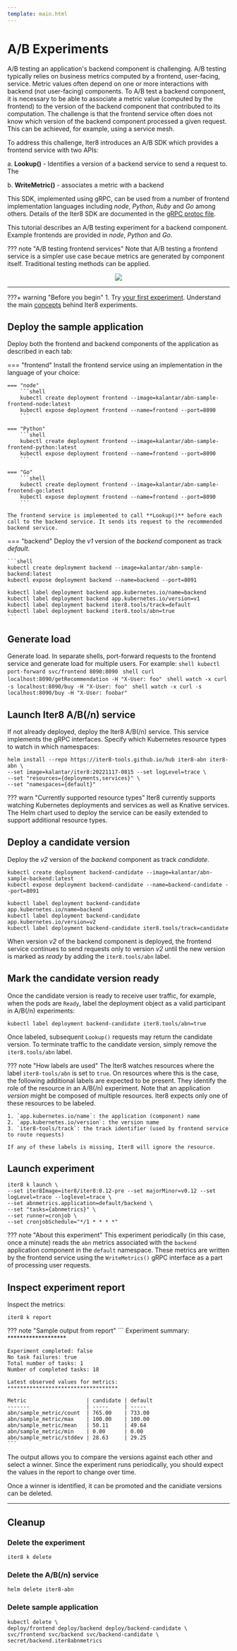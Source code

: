 ```yaml
---
template: main.html
---
```


# A/B Experiments

A/B testing an application's backend component is challenging.
A/B testing typically relies on business metrics computed by a frontend, user-facing, service.
Metric values often depend on one or more interactions with backend (not user-facing) components.
To A/B test a backend component, it is necessary to be able to associate a metric value (computed by the frontend) to the version of the backend component that contributed to its computation.
The challenge is that the frontend service often does not know which version of the backend component processed a given request.
This can be achieved, for example, using a service mesh.

To address this challenge, Iter8 introduces an A/B SDK which provides a frontend service with two APIs:

a. **Lookup()** - Identifies a version of a backend service to send a request to. The 

b. **WriteMetric()** - associates a metric with a backend

This SDK, implemented using gRPC, can be used from a number of frontend implementation languages including *node*, *Python*, *Ruby* and *Go* among others. Details of the Iter8 SDK are documented in the [gRPC protoc file](https://github.com/iter8-tools/iter8/blob/v0.11.16/abn/grpc/abn.proto).

This tutorial describes an A/B testing experiment for a backend component.
Example frontends are provided in *node*, *Python* and *Go*.

??? note "A/B testing frontend services"
    Note that A/B testing a frontend service is a simpler use case becaue metrics are generated by component itself. 
    Traditional testing methods can be applied.

<p align='center'>
<img alt-text="A/B(/n) experiment" src="../images/abn.png" />
</p>

***

???+ warning "Before you begin"
    1. Try [your first experiment](../../getting-started/your-first-experiment.md). Understand the main [concepts](../../getting-started/concepts.md) behind Iter8 experiments.
 
## Deploy the sample application

Deploy both the frontend and backend components of the application as described in each tab:

=== "frontend"
    Install the frontend service using an implementation in the language of your choice:

    === "node"
        ```shell
        kubectl create deployment frontend --image=kalantar/abn-sample-frontend-node:latest
        kubectl expose deployment frontend --name=frontend --port=8090
        ```

    === "Python"
        ```shell
        kubectl create deployment frontend --image=kalantar/abn-sample-frontend-python:latest
        kubectl expose deployment frontend --name=frontend --port=8090
        ```

    === "Go"
        ```shell
        kubectl create deployment frontend --image=kalantar/abn-sample-frontend-go:latest
        kubectl expose deployment frontend --name=frontend --port=8090
        ```
    
    The frontend service is implemented to call **Lookup()** before each call to the backend service. It sends its request to the recommended backend service.

=== "backend"
    Deploy the *v1* version of the *backend* component as track *default*.

    ```shell
    kubectl create deployment backend --image=kalantar/abn-sample-backend:latest
    kubectl expose deployment backend --name=backend --port=8091

    kubectl label deployment backend app.kubernetes.io/name=backend
    kubectl label deployment backend app.kubernetes.io/version=v1
    kubectl label deployment backend iter8.tools/track=default
    kubectl label deployment backend iter8.tools/abn=true
    ```
 
## Generate load
Generate load. In separate shells, port-forward requests to the frontend service and generate load for multiple users.  For example:
    ```shell
    kubectl port-forward svc/frontend 8090:8090
    ```
    ```shell
    curl localhost:8090/getRecommendation -H "X-User: foo"
    ```
    ```shell
    watch -x curl -s localhost:8090/buy -H "X-User: foo"
    ```
    ```shell
    watch -x curl -s localhost:8090/buy -H "X-User: foobar"
    ```

## Launch Iter8 A/B(/n) service

If not already deployed, deploy the Iter8 A/B(/n) service. This service implements the gRPC interfaces. Specify which Kubernetes resource types to watch in which namespaces:

```shell
helm install --repo https://iter8-tools.github.io/hub iter8-abn iter8-abn \
--set image=kalantar/iter8:20221117-0815 --set logLevel=trace \
--set "resources={deployments,services}" \
--set "namespaces={default}"
```

??? warn "Currently supported resource types"
    Iter8 currently supports watching Kubernetes deployments and services as well as Knative services.
    The Helm chart used to deploy the service can be easily extended to support additional resource types.

## Deploy a candidate version

Deploy the *v2* version of the *backend* component as track *candidate*.

```shell
kubectl create deployment backend-candidate --image=kalantar/abn-sample-backend:latest
kubectl expose deployment backend-candidate --name=backend-candidate --port=8091

kubectl label deployment backend-candidate app.kubernetes.io/name=backend
kubectl label deployment backend-candidate app.kubernetes.io/version=v2
kubectl label deployment backend-candidate iter8.tools/track=candidate
```

When version *v2* of the backend component is deployed, the frontend service continues to send requests only to version *v2* until the new version is marked as *ready* by adding the `iter8.tools/abn` label.

## Mark the candidate version ready

Once the candidate version is ready to receive user traffic, for example, when the pods are `Ready`, label the deployment object as a valid participant in A/B(/n) experiments:

```shell
kubectl label deployment backend-candidate iter8.tools/abn=true
```

Once labeled, subsequent `Lookup()` requests may return the candidate version. 
To terminate traffic to the candidate version, simply remove the `iter8.tools/abn` label.

??? note "How labels are used"
    The Iter8 watches resources where the label `iter8-tools/abn` is set to `true`. On resources where this is the case, the following additional labels are expected to be present. They identify the role of the resource in an A/B(/n) experiment. Note that an application _version_ might be composed of multiple resources. Iter8 expects only one of these resources to be labeled.

    1. `app.kubernetes.io/name`: the application (component) name
    2. `app.kubernetes.io/version`: the version name
    3. `iter8-tools/track`: the track identifier (used by frontend service to route requests)

    If any of these labels is missing, Iter8 will ignore the resource.

## Launch experiment

```shell
iter8 k launch \
--set iter8Image=iter8/iter8:0.12-pre --set majorMinor=v0.12 --set logLevel=trace --loglevel=trace \
--set abnmetrics.application=default/backend \
--set "tasks={abnmetrics}" \
--set runner=cronjob \
--set cronjobSchedule="*/1 * * * *"
```

??? note "About this experiment"
    This experiment periodically (in this case, once a minute) reads the `abn` metrics associated with the `backend` application component in the `default` namespace. These metrics are written by the frontend service using the `WriteMetrics()` gRPC interface as a part of processing user requests.

## Inspect experiment report

Inspect the metrics:

```shell
iter8 k report
```

??? note "Sample output from report"
    ```
    Experiment summary:
    *******************

    Experiment completed: false
    No task failures: true
    Total number of tasks: 1
    Number of completed tasks: 18

    Latest observed values for metrics:
    ***********************************

    Metric                   | candidate | default
    -------                  | -----     | -----
    abn/sample_metric/count  | 765.00    | 733.00
    abn/sample_metric/max    | 100.00    | 100.00
    abn/sample_metric/mean   | 50.11     | 49.64
    abn/sample_metric/min    | 0.00      | 0.00
    abn/sample_metric/stddev | 28.63     | 29.25
    ```
The output allows you to compare the versions against each other and select a winner. Since the experiment runs periodically, you should expect the values in the report to change over time.

Once a winner is identified, it can be promoted and the canidiate versions can be deleted.

***

## Cleanup

### Delete the experiment

```shell
iter8 k delete
```

### Delete the A/B(/n) service

```shell
helm delete iter8-abn
```

### Delete sample application

```shell
kubectl delete \
deploy/frontend deploy/backend deploy/backend-candidate \
svc/frontend svc/backend svc/backend-candidate \
secret/backend.iter8abnmetrics
```
